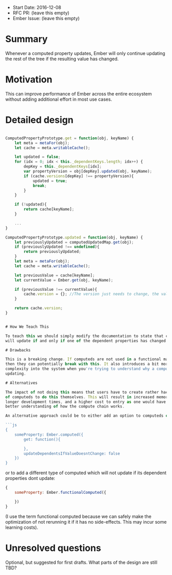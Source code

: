 - Start Date: 2016-12-08
- RFC PR: (leave this empty)
- Ember Issue: (leave this empty)

# Summary

Whenever a computed property updates, Ember will only continue updating the
rest of the tree if the resulting value has changed.

# Motivation

This can improve performance of Ember across the entire ecosystem without
adding additional effort in most use cases.

# Detailed design

```js

ComputedPropertyPrototype.get = function(obj, keyName) {
	let meta = metaFor(obj);
	let cache = meta.writableCache();

	let updated = false;
	for (idx = 0; idx < this._dependentKeys.length; idx++) {
		depKey = this._dependentKeys[idx];
		var propertyVersion = obj[depKey].updated(obj, keyName);
		if (cache.versions[depKey] !== propertyVersion){
			updated = true;
			break;
		}
	}

	if (!updated){
		return cache[keyName];
	}

	...
}

ComputedPropertyPrototype.updated = function(obj, keyName) {
	let previouslyUpdated = computedUpdatedMap.get(obj);
	if (previouslyUpdated !== undefined){
		return previouslyUpdated;
	}
	let meta = metaFor(obj);
	let cache = meta.writableCache();

	let previousValue = cache[keyName];
	let currentValue = Ember.get(obj, keyName);

	if (previousValue !== currentValue){
		cache.version = {}; //The version just needs to change, the value doesnt actually matter
	}

	return cache.version;
}


# How We Teach This

To teach this we should simply modify the documentation to state that computed
will update if and only if one of the dependent properties has changed.

# Drawbacks

This is a breaking change. If computeds are not used in a functional manner,
then they can potentially break with this. It also introduces a bit more
complexity into the system when you're trying to understand why a computed isnt
updating.

# Alternatives

The impact of not doing this means that users have to create rather hacky versions
of computeds to do this themselves. This will result in increased memory usage,
longer development times, and a higher cost to entry as one would have to have a
better understanding of how the compute chain works.

An alternative approach could be to either add an option to computeds of the form:

```js
{
	someProperty: Ember.computed({
		get: function(){

		},
		updateDependentsIfValueDoesntChange: false
	})
}
```

or to add a different type of computed which will not update if its dependent properties
dont update:

```js
{
	someProperty: Ember.functionalComputed({

	})
}
```

(I use the term functional computed because we can safely make the optimization of not
rerunning it if it has no side-effects. This may incur some learning costs). 

# Unresolved questions

Optional, but suggested for first drafts. What parts of the design are still
TBD?
